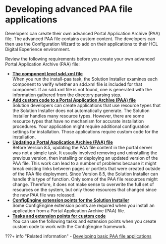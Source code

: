 # Developing advanced PAA file applications

Developers can create their own advanced Portal Application Archive \(PAA\) file. The advanced PAA file contains custom content. The developers can then use the Configuration Wizard to add on their applications to their HCL Digital Experience environment.

Review the following requirements before you create your own advanced Portal Application Archive \(PAA\) file:

-   **[The component level sdd.xml file](si_component_sdd.md)**  
When you run the install-paa task, the Solution Installer examines each component to verify whether an sdd.xml file is included for that component. If an sdd.xml file is not found, one is generated with the information gathered from the directory parsing step.
-   **[Add custom code to a Portal Application Archive \(PAA\) file](add_custom_code.md)**  
Solution developers can create applications that use resource types that the Solution Installer does not automatically generate. The Solution Installer handles many resource types. However, there are some resource types that have no mechanism for accurate installation procedures. Your application might require additional configuration settings for installation. Those applications require custom code for the installation.
-   **[Updating a Portal Application Archive \(PAA\) file](update_paa_dev.md)**  
Before Version 8.5, updating the PAA file content in the portal server was not a simple task. It usually involved removing and uninstalling the previous version, then installing or deploying an updated version of the PAA file. This work can lead to a number of problems because it might break existing links between pages or portlets that were created outside of the PAA file deployment. Since Version 8.5, the Solution Installer can handle this type of function. Only some of the PAA file resources might change. Therefore, it does not make sense to overwrite the full set of resources on the system, but only those resources that changed since the new PAA file was released.
-   **[ConfigEngine extension points for the Solution Installer](extpnts_si.md)**  
Some ConfigEngine extension points are required when you install an application from a Portal Application Archive \(PAA\) file.
-   **[Tasks and extension points for custom code](ant_tasks_paa.md)**  
You can use the following tasks and extension points when you create custom code to work with the ConfigEngine framework.


???+ info "Related information"
    - [Developing basic PAA file applications](../developing_basic_paa_app/index.md)

